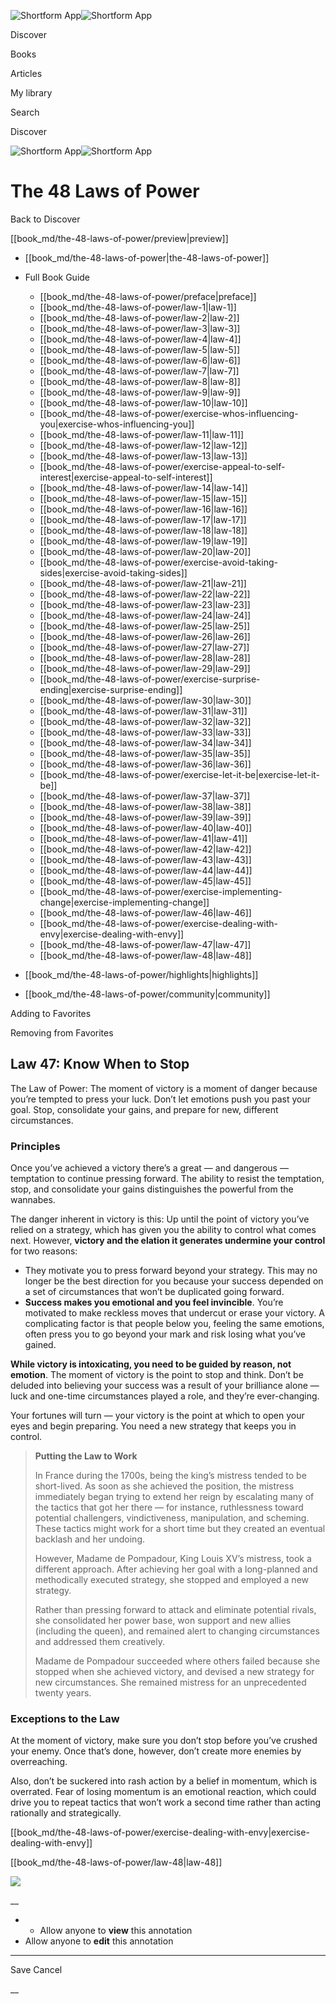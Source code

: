 ![Shortform App](/img/logo.36a2399e.svg)![Shortform App](/img/logo-dark.70c1b072.svg)

Discover

Books

Articles

My library

Search

Discover

![Shortform App](/img/logo.36a2399e.svg)![Shortform App](/img/logo-dark.70c1b072.svg)

# The 48 Laws of Power

Back to Discover

[[book_md/the-48-laws-of-power/preview|preview]]

  * [[book_md/the-48-laws-of-power|the-48-laws-of-power]]
  * Full Book Guide

    * [[book_md/the-48-laws-of-power/preface|preface]]
    * [[book_md/the-48-laws-of-power/law-1|law-1]]
    * [[book_md/the-48-laws-of-power/law-2|law-2]]
    * [[book_md/the-48-laws-of-power/law-3|law-3]]
    * [[book_md/the-48-laws-of-power/law-4|law-4]]
    * [[book_md/the-48-laws-of-power/law-5|law-5]]
    * [[book_md/the-48-laws-of-power/law-6|law-6]]
    * [[book_md/the-48-laws-of-power/law-7|law-7]]
    * [[book_md/the-48-laws-of-power/law-8|law-8]]
    * [[book_md/the-48-laws-of-power/law-9|law-9]]
    * [[book_md/the-48-laws-of-power/law-10|law-10]]
    * [[book_md/the-48-laws-of-power/exercise-whos-influencing-you|exercise-whos-influencing-you]]
    * [[book_md/the-48-laws-of-power/law-11|law-11]]
    * [[book_md/the-48-laws-of-power/law-12|law-12]]
    * [[book_md/the-48-laws-of-power/law-13|law-13]]
    * [[book_md/the-48-laws-of-power/exercise-appeal-to-self-interest|exercise-appeal-to-self-interest]]
    * [[book_md/the-48-laws-of-power/law-14|law-14]]
    * [[book_md/the-48-laws-of-power/law-15|law-15]]
    * [[book_md/the-48-laws-of-power/law-16|law-16]]
    * [[book_md/the-48-laws-of-power/law-17|law-17]]
    * [[book_md/the-48-laws-of-power/law-18|law-18]]
    * [[book_md/the-48-laws-of-power/law-19|law-19]]
    * [[book_md/the-48-laws-of-power/law-20|law-20]]
    * [[book_md/the-48-laws-of-power/exercise-avoid-taking-sides|exercise-avoid-taking-sides]]
    * [[book_md/the-48-laws-of-power/law-21|law-21]]
    * [[book_md/the-48-laws-of-power/law-22|law-22]]
    * [[book_md/the-48-laws-of-power/law-23|law-23]]
    * [[book_md/the-48-laws-of-power/law-24|law-24]]
    * [[book_md/the-48-laws-of-power/law-25|law-25]]
    * [[book_md/the-48-laws-of-power/law-26|law-26]]
    * [[book_md/the-48-laws-of-power/law-27|law-27]]
    * [[book_md/the-48-laws-of-power/law-28|law-28]]
    * [[book_md/the-48-laws-of-power/law-29|law-29]]
    * [[book_md/the-48-laws-of-power/exercise-surprise-ending|exercise-surprise-ending]]
    * [[book_md/the-48-laws-of-power/law-30|law-30]]
    * [[book_md/the-48-laws-of-power/law-31|law-31]]
    * [[book_md/the-48-laws-of-power/law-32|law-32]]
    * [[book_md/the-48-laws-of-power/law-33|law-33]]
    * [[book_md/the-48-laws-of-power/law-34|law-34]]
    * [[book_md/the-48-laws-of-power/law-35|law-35]]
    * [[book_md/the-48-laws-of-power/law-36|law-36]]
    * [[book_md/the-48-laws-of-power/exercise-let-it-be|exercise-let-it-be]]
    * [[book_md/the-48-laws-of-power/law-37|law-37]]
    * [[book_md/the-48-laws-of-power/law-38|law-38]]
    * [[book_md/the-48-laws-of-power/law-39|law-39]]
    * [[book_md/the-48-laws-of-power/law-40|law-40]]
    * [[book_md/the-48-laws-of-power/law-41|law-41]]
    * [[book_md/the-48-laws-of-power/law-42|law-42]]
    * [[book_md/the-48-laws-of-power/law-43|law-43]]
    * [[book_md/the-48-laws-of-power/law-44|law-44]]
    * [[book_md/the-48-laws-of-power/law-45|law-45]]
    * [[book_md/the-48-laws-of-power/exercise-implementing-change|exercise-implementing-change]]
    * [[book_md/the-48-laws-of-power/law-46|law-46]]
    * [[book_md/the-48-laws-of-power/exercise-dealing-with-envy|exercise-dealing-with-envy]]
    * [[book_md/the-48-laws-of-power/law-47|law-47]]
    * [[book_md/the-48-laws-of-power/law-48|law-48]]
  * [[book_md/the-48-laws-of-power/highlights|highlights]]
  * [[book_md/the-48-laws-of-power/community|community]]



Adding to Favorites 

Removing from Favorites 

## Law 47: Know When to Stop

The Law of Power: The moment of victory is a moment of danger because you’re tempted to press your luck. Don’t let emotions push you past your goal. Stop, consolidate your gains, and prepare for new, different circumstances.

### Principles

Once you’ve achieved a victory there’s a great — and dangerous — temptation to continue pressing forward. The ability to resist the temptation, stop, and consolidate your gains distinguishes the powerful from the wannabes.

The danger inherent in victory is this: Up until the point of victory you’ve relied on a strategy, which has given you the ability to control what comes next. However, **victory and the elation it generates undermine your control** for two reasons:

  * They motivate you to press forward beyond your strategy. This may no longer be the best direction for you because your success depended on a set of circumstances that won’t be duplicated going forward.
  * **Success makes you emotional and you feel invincible**. You’re motivated to make reckless moves that undercut or erase your victory. A complicating factor is that people below you, feeling the same emotions, often press you to go beyond your mark and risk losing what you’ve gained.



**While victory is intoxicating, you need to be guided by reason, not emotion**. The moment of victory is the point to stop and think. Don’t be deluded into believing your success was a result of your brilliance alone — luck and one-time circumstances played a role, and they’re ever-changing.

Your fortunes will turn — your victory is the point at which to open your eyes and begin preparing. You need a new strategy that keeps you in control.

> **Putting the Law to Work**
> 
> In France during the 1700s, being the king’s mistress tended to be short-lived. As soon as she achieved the position, the mistress immediately began trying to extend her reign by escalating many of the tactics that got her there — for instance, ruthlessness toward potential challengers, vindictiveness, manipulation, and scheming. These tactics might work for a short time but they created an eventual backlash and her undoing.
> 
> However, Madame de Pompadour, King Louis XV’s mistress, took a different approach. After achieving her goal with a long-planned and methodically executed strategy, she stopped and employed a new strategy.
> 
> Rather than pressing forward to attack and eliminate potential rivals, she consolidated her power base, won support and new allies (including the queen), and remained alert to changing circumstances and addressed them creatively.
> 
> Madame de Pompadour succeeded where others failed because she stopped when she achieved victory, and devised a new strategy for new circumstances. She remained mistress for an unprecedented twenty years.

### Exceptions to the Law

At the moment of victory, make sure you don’t stop before you’ve crushed your enemy. Once that’s done, however, don’t create more enemies by overreaching.

Also, don’t be suckered into rash action by a belief in momentum, which is overrated. Fear of losing momentum is an emotional reaction, which could drive you to repeat tactics that won’t work a second time rather than acting rationally and strategically.

[[book_md/the-48-laws-of-power/exercise-dealing-with-envy|exercise-dealing-with-envy]]

[[book_md/the-48-laws-of-power/law-48|law-48]]

![](https://bat.bing.com/action/0?ti=56018282&Ver=2&mid=6fcfd30f-0653-4ac7-98cd-d5ab1c4a8391&sid=1711133063fa11eebdec89a8b8ae3bbc&vid=171147a063fa11eea7440fcfeb230d96&vids=0&msclkid=N&pi=0&lg=en-US&sw=800&sh=600&sc=24&nwd=1&tl=Shortform%20%7C%20Book&p=https%3A%2F%2Fwww.shortform.com%2Fapp%2Fbook%2Fthe-48-laws-of-power%2Flaw-47&r=&lt=410&evt=pageLoad&sv=1&rn=581144)

__

  *   * Allow anyone to **view** this annotation
  * Allow anyone to **edit** this annotation



* * *

Save Cancel

__




